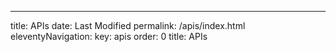 ---
title: APIs
date: Last Modified 
permalink: /apis/index.html
eleventyNavigation:
  key: apis
  order: 0
  title: APIs 





